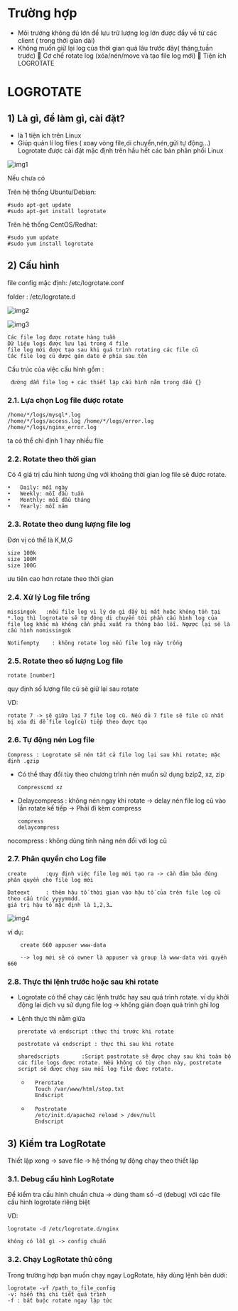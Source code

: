 # Trường hợp
-	Môi trường không đủ lớn để lưu trữ lượng log lớn được đẩy về từ các client ( trong thời gian dài)
-	Không muốn giữ lại log của thời gian quá lâu trước đây( tháng,tuần trước)
	Cơ chế rotate log (xóa/nén/move và tạo file log mới)
	Tiện ích LOGROTATE
# LOGROTATE
## 1) Là gì, để làm gì, cài đặt?
-	là 1 tiện ích trên Linux
-	Giúp quản lí log files ( xoay vòng file,di chuyển,nén,gửi tự động…)
Logrotate được cài đặt mặc định trên hầu hết các bản phân phối Linux
 
 ![img1](https://github.com/PhamKhahn/Tong-hop-Note/blob/master/Log/4.%20Rotatelog/img/1.png)

Nếu chưa có


Trên hệ thống Ubuntu/Debian:

    #sudo apt-get update
    #sudo apt-get install logrotate

Trên hệ thống CentOS/Redhat:

    #sudo yum update
    #sudo yum install logrotate







## 2) Cấu hình
file config mặc định: /etc/logrotate.conf 

folder :	/etc/logrotate.d

![img2](https://github.com/PhamKhahn/Tong-hop-Note/blob/master/Log/4.%20Rotatelog/img/2.png)

![img3](https://github.com/PhamKhahn/Tong-hop-Note/blob/master/Log/4.%20Rotatelog/img/3.png)

    Các file log được rotate hàng tuần
    Dữ liệu logs được lưu lại trong 4 file
    file log mới được tạo sau khi quá trình rotating các file cũ
    Các file log cũ được gán date ở phía sau tên


Cấu trúc của việc cấu hình gồm :
    
     đường dẫn file log + các thiết lập cấu hình nằm trong dấu {}

### 2.1. Lựa chọn Log file được rotate
    /home/*/logs/mysql*.log
    /home/*/logs/access.log /home/*/logs/error.log /home/*/logs/nginx_error.log
ta có thể chỉ định 1 hay nhiều file



### 2.2. Rotate theo thời gian
Có 4 giá trị cấu hình tương ứng với khoảng thời gian log file sẽ được rotate.

    •	Daily: mỗi ngày
    •	Weekly: mỗi đầu tuần
    •	Monthly: mỗi đầu tháng
    •	Yearly: mỗi năm
### 2.3. Rotate theo dung lượng file log
Đơn vị có thể là K,M,G

    size 100k
    size 100M
    size 100G

ưu tiên cao hơn rotate theo thời gian

### 2.4. Xử lý Log file trống
    missingok   :nếu file log vì lý do gì đấy bị mất hoặc không tồn tại *.log thì logrotate sẽ tự động di chuyển tới phần cấu hình log của file log khác mà không cần phải xuất ra thông báo lỗi. Ngược lại sẽ là cấu hình nomissingok

    Notifempty    : không rotate log nếu file log này trống

### 2.5. Rotate theo số lượng Log file
    rotate [number]
quy định số lượng file cũ sẽ giữ lại sau rotate

VD: 

    rotate 7 -> sẽ giữa lại 7 file log cũ. Nếu đủ 7 file sẽ file cũ nhất bị xóa đi để file log(cũ) tiếp theo được tạo

### 2.6. Tự động nén Log file
    Compress : Logrotate sẽ nén tất cả file log lại sau khi rotate; mặc định .gzip
-	Có thể thay đổi tùy theo chương trình nén muốn sử dụng bzip2, xz, zip

        Compresscmd xz	
-	Delaycompress 	: không nén ngay khi rotate -> delay nén file log cũ vào lần rotate kế tiếp -> Phải đi kèm compress

        compress
        delaycompress

nocompress		: không dùng tính năng nén đối với log cũ
### 2.7. Phân quyền cho Log file
    create	    :quy định việc file log mới tạo ra -> cần đảm bảo đúng phân quyền cho file log mới

    Dateext	    : thêm hậu tố thời gian vào hậu tố của trên file log cũ theo cấu trúc yyyymmdd.
    giá trị hậu tố mặc định là 1,2,3…
 
![img4](https://github.com/PhamKhahn/Tong-hop-Note/blob/master/Log/4.%20Rotatelog/img/4.png)

ví dụ: 

        create 660 appuser www-data

        --> log mới sẽ có owner là appuser và group là www-data với quyền 660


### 2.8. Thực thi lệnh trước hoặc sau khi rotate
- Logrotate có thể chạy các lệnh trước hay sau quá trình rotate.
ví dụ khởi động lại dịch vụ sử dụng file log -> không gián đoạn quá trình ghi log
-	Lệnh thực thi nằm giữa 

        prerotate và endscript :thực thi trước khi rotate

        postrotate và endscript : thực thi sau khi rotate

        sharedscripts       :Script postrotate sẽ được chạy sau khi toàn bộ các file logs được rotate. Nếu không có tùy chọn này, postrotate script sẽ được chạy sau mỗi log file được rotate.

    -       Prerotate
            Touch /var/www/html/stop.txt
            Endscript


    -       Postrotate
            /etc/init.d/apache2 reload > /dev/null
            Endscript
## 3) Kiểm tra LogRotate
Thiết lập xong -> save file -> hệ thống tự động chạy theo thiết lập
### 3.1. Debug cấu hình LogRotate
Để kiểm tra cấu hình chuẩn chưa -> dùng tham số -d (debug) với các file cấu hình logrotate riêng biệt

VD:

    logrotate -d /etc/logrotate.d/nginx

    không có lỗi gì -> config chuẩn

### 3.2. Chạy LogRotate thủ công
Trong trường hợp bạn muốn chạy ngay LogRotate, hãy dùng lệnh bên dưới:

    logrotate -vf /path_to_file_config
    -v: hiển thị chi tiết quá trình
    -f : bắt buộc rotate ngay lập tức

